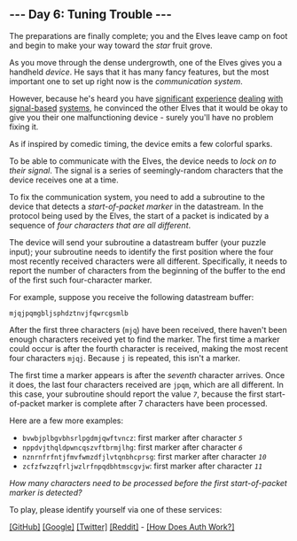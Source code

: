 ## --- Day 6: Tuning Trouble ---

The preparations are finally complete; you and the Elves leave camp on
foot and begin to make your way toward the *star* fruit grove.

As you move through the dense undergrowth, one of the Elves gives you a
handheld *device*. He says that it has many fancy features, but the most
important one to set up right now is the *communication system*.

However, because he's heard you have [significant](/2016/day/6)
[experience](/2016/day/25) [dealing](/2019/day/7) [with](/2019/day/9)
[signal-based](/2019/day/16) [systems](/2021/day/25), he convinced the
other Elves that it would be okay to give you their one malfunctioning
device - surely you'll have no problem fixing it.

As if inspired by comedic timing, the device emits a few <span
title="The magic smoke, on the other hand, seems to be contained... FOR NOW!">colorful
sparks</span>.

To be able to communicate with the Elves, the device needs to *lock on
to their signal*. The signal is a series of seemingly-random characters
that the device receives one at a time.

To fix the communication system, you need to add a subroutine to the
device that detects a *start-of-packet marker* in the datastream. In the
protocol being used by the Elves, the start of a packet is indicated by
a sequence of *four characters that are all different*.

The device will send your subroutine a datastream buffer (your puzzle
input); your subroutine needs to identify the first position where the
four most recently received characters were all different. Specifically,
it needs to report the number of characters from the beginning of the
buffer to the end of the first such four-character marker.

For example, suppose you receive the following datastream buffer:

    mjqjpqmgbljsphdztnvjfqwrcgsmlb

After the first three characters (`mjq`) have been received, there
haven't been enough characters received yet to find the marker. The
first time a marker could occur is after the fourth character is
received, making the most recent four characters `mjqj`. Because `j` is
repeated, this isn't a marker.

The first time a marker appears is after the *seventh* character
arrives. Once it does, the last four characters received are `jpqm`,
which are all different. In this case, your subroutine should report the
value *`7`*, because the first start-of-packet marker is complete after
7 characters have been processed.

Here are a few more examples:

- `bvwbjplbgvbhsrlpgdmjqwftvncz`: first marker after character *`5`*
- `nppdvjthqldpwncqszvftbrmjlhg`: first marker after character *`6`*
- `nznrnfrfntjfmvfwmzdfjlvtqnbhcprsg`: first marker after character
  *`10`*
- `zcfzfwzzqfrljwzlrfnpqdbhtmscgvjw`: first marker after character
  *`11`*

*How many characters need to be processed before the first
start-of-packet marker is detected?*

To play, please identify yourself via one of these services:

[\[GitHub\]](/auth/github) [\[Google\]](/auth/google)
[\[Twitter\]](/auth/twitter) [\[Reddit\]](/auth/reddit) <span
class="quiet">- [\[How Does Auth Work?\]](/about#faq_auth)</span>

</div>
